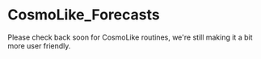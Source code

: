 # CosmoLike_Forecasts

Please check back soon for CosmoLike routines, we're still making it a bit more user friendly.
